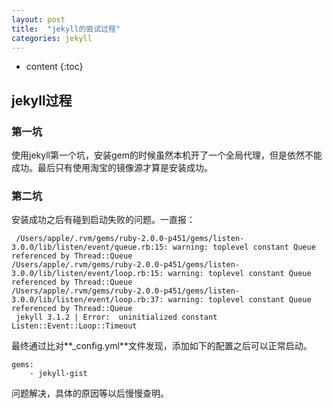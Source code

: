 ```yaml
---
layout: post
title:  "jekyll的尝试过程"
categories: jekyll
---
```


* content
{:toc}   

## jekyll过程

### 第一坑   
使用jekyll第一个坑，安装gem的时候虽然本机开了一个全局代理，但是依然不能成功。最后只有使用淘宝的镜像源才算是安装成功。   

### 第二坑
安装成功之后有碰到启动失败的问题。一直报：   
     
     /Users/apple/.rvm/gems/ruby-2.0.0-p451/gems/listen-3.0.0/lib/listen/event/queue.rb:15: warning: toplevel constant Queue referenced by Thread::Queue
    /Users/apple/.rvm/gems/ruby-2.0.0-p451/gems/listen-3.0.0/lib/listen/event/loop.rb:15: warning: toplevel constant Queue referenced by Thread::Queue
    /Users/apple/.rvm/gems/ruby-2.0.0-p451/gems/listen-3.0.0/lib/listen/event/loop.rb:37: warning: toplevel constant Queue referenced by Thread::Queue
     jekyll 3.1.2 | Error:  uninitialized constant Listen::Event::Loop::Timeout
最终通过比对**_config.yml**文件发现，添加如下的配置之后可以正常启动。
    
    gems:
        - jekyll-gist
问题解决，具体的原因等以后慢慢查明。